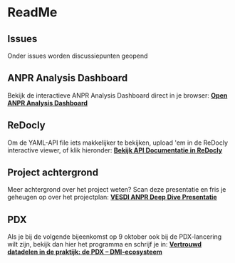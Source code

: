 # ReadMe

## Issues
Onder issues worden discussiepunten geopend

## ANPR Analysis Dashboard
Bekijk de interactieve ANPR Analysis Dashboard direct in je browser:
[**Open ANPR Analysis Dashboard**](https://htmlpreview.github.io/?https://raw.githubusercontent.com/VESDI-project/api-anpr-cbs/refs/heads/main/anpr_analysis_dashboard.html)

## ReDocly
Om de YAML-API file iets makkelijker te bekijken, upload 'em in de ReDocly interactive viewer, of klik hieronder:
[**Bekijk API Documentatie in ReDocly**](https://redocly.github.io/redoc/?url=https://raw.githubusercontent.com/VESDI-project/api-anpr-cbs/refs/heads/main/VESDI_ANPR_OpenAPI.yaml)

## Project achtergrond
Meer achtergrond over het project weten? Scan deze presentatie en fris je geheugen op over het projectplan:
[**VESDI ANPR Deep Dive Presentatie**](https://dmi-ecosysteem.nl/wp-content/uploads/bb_documents/2025/01/20250130-VESDI-ANPR-deep-dive.pdf)

## PDX
Als je bij de volgende bijeenkomst op 9 oktober ook bij de PDX-lancering wilt zijn, bekijk dan hier het programma en schrijf je in:
[**Vertrouwd datadelen in de praktijk: de PDX – DMI-ecosysteem**](https://dmi-ecosysteem.nl/events/de-toekomst-van-vertrouwd-datadelen-de-pdx/)
